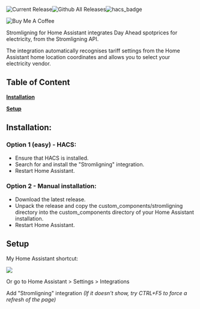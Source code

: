 ![Current Release](https://img.shields.io/github/release/mtrab/stromligning/all.svg?style=plastic)![Github All Releases](https://img.shields.io/github/downloads/mtrab/stromligning/total.svg?style=plastic)![hacs_badge](https://img.shields.io/badge/HACS-Default-41BDF5.svg?style=plastic)

![Buy Me A Coffee](https://www.buymeacoffee.com/assets/img/custom_images/orange_img.png)

Stromligning for Home Assistant integrates Day Ahead spotprices for electricity, from the Stromligning API.

The integration automatically recognises tariff settings from the Home Assistant home location coordinates and allows you to select your electricity vendor.

## Table of Content

[**Installation**](#installation)

[**Setup**](#setup)
 

## Installation:

### Option 1 (easy) - HACS:

*   Ensure that HACS is installed.
*   Search for and install the "Stromligning" integration.
*   Restart Home Assistant.

### Option 2 - Manual installation:

*   Download the latest release.
*   Unpack the release and copy the custom\_components/stromligning directory into the custom\_components directory of your Home Assistant installation.
*   Restart Home Assistant.

## Setup

My Home Assistant shortcut:

![](https://my.home-assistant.io/badges/config_flow_start.svg)

Or go to Home Assistant > Settings > Integrations

Add "Stromligning" integration _(If it doesn't show, try CTRL+F5 to force a refresh of the page)_